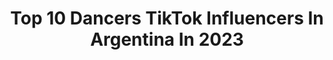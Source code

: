 ---
title: Top 10 Dancers TikTok Influencers In Argentina In 2023
description: >-
  Find top dancers TikTok influencers in Argentina in 2023. Most popular hashtags: #parati #dancer #fyp #foryou.
platform: TikTok
hits: 22
text_top: Identify the most popular TikTok profiles on inBeat.
text_bottom: inBeat aggregates 22 TikTok influencers like this in Argentina for you to work with.
profiles:
  - username: "lucasalvarezpole"
    fullname: >-
      Lucas Alvarez
    bio: >-
      📍Pole Dancer 👠 Exotic Dancer 🎭 Pole Comedy 🇦🇷 Argentino
    location: "Argentina"
    followers: 5114
    engagement: 1835
    commentsToLikes: 0.053618
    id: ckd6ymi4uwrfk0j23w17eszun
    verified: false
    hashtags: "#pole, #acrobatic, #dancer, #polesport"
  - username: "vaffernandez"
    fullname: >-
      V A L E N T I N A ✨
    bio: >-
      Holi :) síganme en insta 👉@vaffernandez ✨ Bailarina & Pole dancer🥇🇦🇷
    location: "Argentina"
    followers: 20000
    engagement: 2235
    commentsToLikes: 0.014276
    id: ckb9foloe49tm0j23o6qcwg91
    verified: false
    hashtags: "#storytime, #argentina, #danza, #viral"
  - username: "siguealconejonegro"
    fullname: >-
      Conejo
    bio: >-
      🌈Ecléctica🌈 Exotic Weirdo👠 Love Anime🎴 Pole Dancer 💪 SIGANME EN INSTAGRAM ☺
    location: "Argentina"
    followers: 113300
    engagement: 1303
    commentsToLikes: 0.014432
    id: ckb9ofe32it7u0j23y2f2z4yf
    verified: false
    hashtags: "#heels, #weeb, #trend, #poledanc"
  - username: "nurifari"
    fullname: >-
      Nurii Fariña
    bio: >-
      Pole dancer 💃 Exótica 👠 Estoy loca 🇦🇷 Ig: @nuriif
    location: "Argentina"
    followers: 147800
    engagement: 317
    commentsToLikes: 0.012627
    id: ckb9ofdlwit3q0j234tksdhr6
    verified: false
    hashtags: "#pole, #pleaser, #fyp, #parati"
  - username: "mica.arnold"
    fullname: >-
      Mica.arnold
    bio: >-
      Clases de Kpop ig: mica.arnold Meta: 200k 💕 ✨ All Pronouns ✨ 🏳️‍🌈
    location: "Argentina"
    followers: 131700
    engagement: 2144
    commentsToLikes: 0.013132
    id: ckd62hb631sm80j23xoamctmk
    verified: false
    hashtags: "#dance, #kpoper, #bailar, #kpop"
  - username: "ramadominguez7"
    fullname: >-
      ramadominguez7
    bio: >-
      bailarin 16🇦🇷 🏳️‍🌈 con la comedia me iba bien pero me di cringe y abandonewe
    location: "Argentina"
    followers: 16900
    engagement: 1608
    commentsToLikes: 0.023804
    id: ckc91xynbs7u80j233w1lqysz
    verified: false
    hashtags: "#lgbt, #bailarin, #latino, #baile"
  - username: "heartnixie"
    fullname: >-
      @heartnixieoficial
    bio: >-
      Bailarina instructora de twerk❤️ @heartnixie YouTube https://youtu.be/2BsR-1V4
    location: "Argentina"
    followers: 9739
    engagement: 311
    commentsToLikes: 0.048043
    id: ckc7oj2krugmv0j23pij1yqtc
    verified: false
    hashtags: "#twerk, #cordobaargentina, #parati, #verano"
  - username: "jonymontiel"
    fullname: >-
      Jony Montiel
    bio: >-
      🇦🇷 Argentina-Formosa 💚 Love is Love 😍 No sigas tus sueños, Seguime a mi 😎
    location: "Argentina"
    followers: 3541
    engagement: 875
    commentsToLikes: 0.039148
    id: ckcpqvs29kgwc0j23ma4t3i3l
    verified: false
    hashtags: "#destacame, #duos, #paratiktok, #pegar"
  - username: "natipoledance"
    fullname: >-
      Natipoledance
    bio: >-
      IG @natipoledance Intructora de POLE DANCE 💪🏻🦋💫⚡️ 🤸🏼‍♀️
    location: "Argentina"
    followers: 60600
    engagement: 747
    commentsToLikes: 0.015426
    id: ck83k3f9l90hl0j784iz35nwf
    verified: false
    hashtags: "#poledanceroftiktok, #dancers, #fitnessgirl, #clasesdepole"
  - username: "giselainda"
    fullname: >-
      Gisela Inda
    bio: >-
      #CLAN CARIPELAS 👹👹 #CLAN DESVIRTUADOS😏😏
    location: "Argentina"
    followers: 35100
    engagement: 1216
    commentsToLikes: 0.237315
    id: ckbanujgtenta0j23chiz6fvh
    verified: false
    hashtags: "#foryou, #whatsapp, #humor, #viral"
---